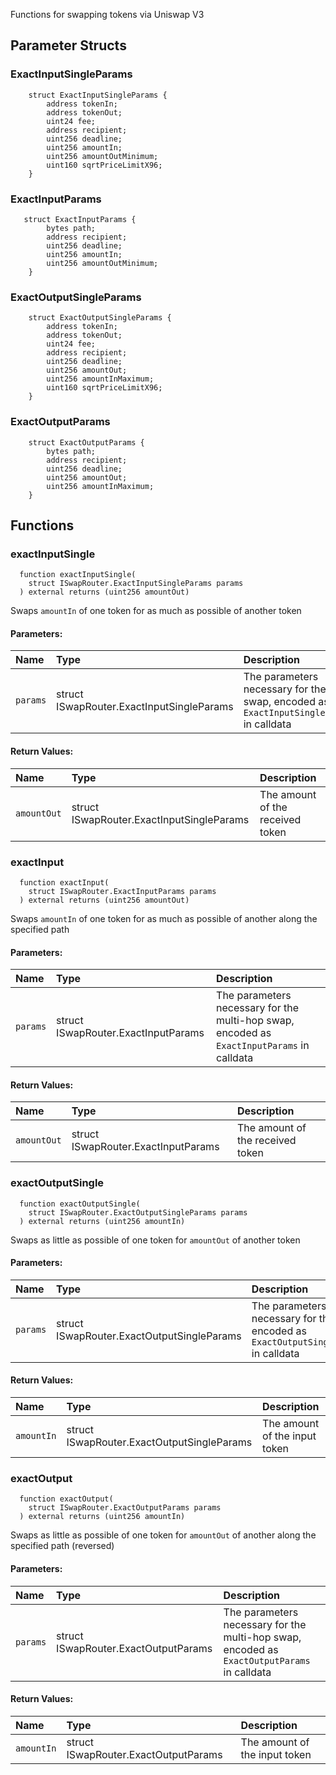 Functions for swapping tokens via Uniswap V3

## Parameter Structs

### ExactInputSingleParams
```solidity
    struct ExactInputSingleParams {
        address tokenIn;
        address tokenOut;
        uint24 fee;
        address recipient;
        uint256 deadline;
        uint256 amountIn;
        uint256 amountOutMinimum;
        uint160 sqrtPriceLimitX96;
    }
```
### ExactInputParams
```solidity
   struct ExactInputParams {
        bytes path;
        address recipient;
        uint256 deadline;
        uint256 amountIn;
        uint256 amountOutMinimum;
    }
```
### ExactOutputSingleParams
```solidity
    struct ExactOutputSingleParams {
        address tokenIn;
        address tokenOut;
        uint24 fee;
        address recipient;
        uint256 deadline;
        uint256 amountOut;
        uint256 amountInMaximum;
        uint160 sqrtPriceLimitX96;
    }
```
### ExactOutputParams
```solidity
    struct ExactOutputParams {
        bytes path;
        address recipient;
        uint256 deadline;
        uint256 amountOut;
        uint256 amountInMaximum;
    }
```

## Functions
### exactInputSingle
```solidity
  function exactInputSingle(
    struct ISwapRouter.ExactInputSingleParams params
  ) external returns (uint256 amountOut)
```
Swaps `amountIn` of one token for as much as possible of another token


#### Parameters:
| Name | Type | Description                                                          |
| :--- | :--- | :------------------------------------------------------------------- |
|`params` | struct ISwapRouter.ExactInputSingleParams | The parameters necessary for the swap, encoded as `ExactInputSingleParams` in calldata

#### Return Values:
| Name                           | Type          | Description                                                                  |
| :----------------------------- | :------------ | :--------------------------------------------------------------------------- |
|`amountOut`| struct ISwapRouter.ExactInputSingleParams | The amount of the received token

### exactInput
```solidity
  function exactInput(
    struct ISwapRouter.ExactInputParams params
  ) external returns (uint256 amountOut)
```
Swaps `amountIn` of one token for as much as possible of another along the specified path


#### Parameters:
| Name | Type | Description                                                          |
| :--- | :--- | :------------------------------------------------------------------- |
|`params` | struct ISwapRouter.ExactInputParams | The parameters necessary for the multi-hop swap, encoded as `ExactInputParams` in calldata

#### Return Values:
| Name                           | Type          | Description                                                                  |
| :----------------------------- | :------------ | :--------------------------------------------------------------------------- |
|`amountOut`| struct ISwapRouter.ExactInputParams | The amount of the received token

### exactOutputSingle
```solidity
  function exactOutputSingle(
    struct ISwapRouter.ExactOutputSingleParams params
  ) external returns (uint256 amountIn)
```
Swaps as little as possible of one token for `amountOut` of another token


#### Parameters:
| Name | Type | Description                                                          |
| :--- | :--- | :------------------------------------------------------------------- |
|`params` | struct ISwapRouter.ExactOutputSingleParams | The parameters necessary for the swap, encoded as `ExactOutputSingleParams` in calldata

#### Return Values:
| Name                           | Type          | Description                                                                  |
| :----------------------------- | :------------ | :--------------------------------------------------------------------------- |
|`amountIn`| struct ISwapRouter.ExactOutputSingleParams | The amount of the input token

### exactOutput
```solidity
  function exactOutput(
    struct ISwapRouter.ExactOutputParams params
  ) external returns (uint256 amountIn)
```
Swaps as little as possible of one token for `amountOut` of another along the specified path (reversed)


#### Parameters:
| Name | Type | Description                                                          |
| :--- | :--- | :------------------------------------------------------------------- |
|`params` | struct ISwapRouter.ExactOutputParams | The parameters necessary for the multi-hop swap, encoded as `ExactOutputParams` in calldata

#### Return Values:
| Name                           | Type          | Description                                                                  |
| :----------------------------- | :------------ | :--------------------------------------------------------------------------- |
|`amountIn`| struct ISwapRouter.ExactOutputParams | The amount of the input token
